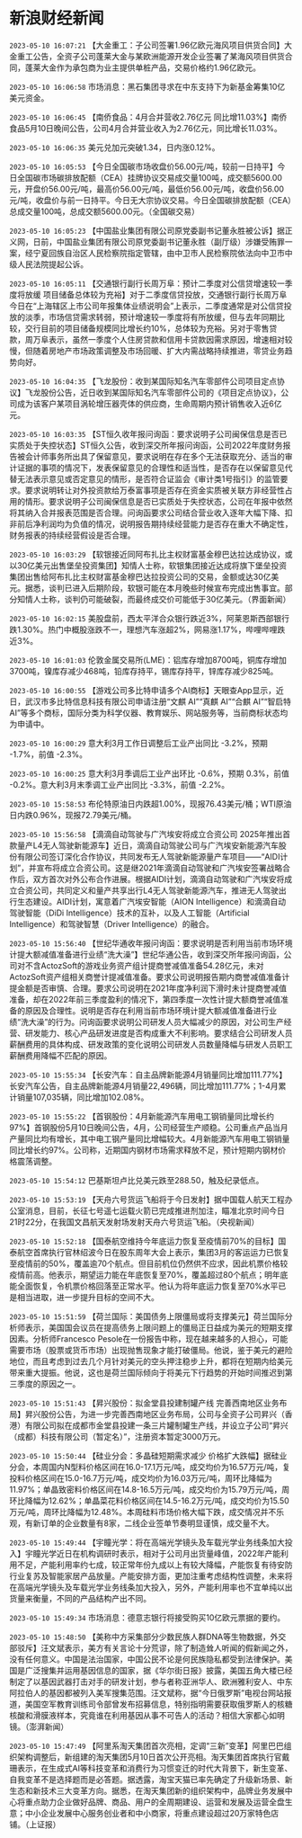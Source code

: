 # 新浪财经新闻
`2023-05-10 16:07:21` 【大金重工：子公司签署1.96亿欧元海风项目供货合同】大金重工公告，全资子公司蓬莱大金与某欧洲能源开发企业签署了某海风项目供货合同，蓬莱大金作为承包商为业主提供单桩产品，交易价格约1.96亿欧元。

`2023-05-10 16:06:58` 市场消息：黑石集团寻求在中东支持下为新基金筹集10亿美元资金。

`2023-05-10 16:06:45` 【南侨食品：4月合并营收2.76亿元 同比增11.03%】南侨食品5月10日晚间公告，公司4月合并营业收入为2.76亿元，同比增长11.03%。

`2023-05-10 16:06:35` 美元兑加元突破1.34，日内涨0.12%。

`2023-05-10 16:05:53` 【今日全国碳市场收盘价56.00元/吨，较前一日持平】今日全国碳市场碳排放配额（CEA）挂牌协议交易成交量100吨，成交额5600.00元，开盘价56.00元/吨，最高价56.00元/吨，最低价56.00元/吨，收盘价56.00元/吨，收盘价与前一日持平。今日无大宗协议交易。今日全国碳排放配额（CEA）总成交量100吨，总成交额5600.00元。（全国碳交易）

`2023-05-10 16:05:23` 【中国盐业集团有限公司原党委副书记董永胜被公诉】据正义网，日前，中国盐业集团有限公司原党委副书记董永胜（副厅级）涉嫌受贿罪一案，经宁夏回族自治区人民检察院指定管辖，由中卫市人民检察院依法向中卫市中级人民法院提起公诉。

`2023-05-10 16:05:11` 【交通银行副行长周万阜：预计二季度对公信贷增速较一季度将放缓 项目储备总体较为充裕】对于二季度信贷投放，交通银行副行长周万阜今日在“上海辖区上市公司年报集体业绩说明会”上表示，二季度通常是对公信贷投放的淡季，市场信贷需求转弱，预计增速较一季度将有所放缓，但与去年同期比较，交行目前的项目储备规模同比增长约10%，总体较为充裕。另对于零售贷款，周万阜表示，虽然一季度个人住房贷款和信用卡贷款因需求原因，增速相对较慢，但随着房地产市场政策调整及市场回暖、扩大内需战略持续推进，零贷业务趋势向好。

`2023-05-10 16:04:35` 【飞龙股份：收到某国际知名汽车零部件公司项目定点协议】飞龙股份公告，近日收到某国际知名汽车零部件公司的《项目定点协议》，公司成为该客户某项目涡轮增压器壳体的供应商，生命周期内预计销售收入近6亿元。

`2023-05-10 16:03:35` 【ST恒久收年报问询函：要求说明子公司闽保信息是否已实质处于失控状态】ST恒久公告，收到深交所年报问询函，公司2022年度财务报告被会计师事务所出具了保留意见，要求说明在存在多个无法获取充分、适当的审计证据的事项的情况下，发表保留意见的合理性和适当性，是否存在以保留意见代替无法表示意见或否定意见的情形，是否符合证监会《审计类1号指引》的监管要求。要求说明转让对外投资款给万泰富事项是否存在资金实质被关联方非经营性占用的情形。要求说明子公司闽保信息是否已实质处于失控状态，公司在年报中依然将其纳入合并报表范围是否合理。问询函要求公司结合营业收入逐年大幅下降、扣非前后净利润均为负值的情况，说明报告期持续经营能力是否存在重大不确定性，财务报表的持续经营假设是否合理。

`2023-05-10 16:03:29` 【软银接近同阿布扎比主权财富基金穆巴达拉达成协议，或以30亿美元出售堡垒投资集团】知情人士称，软银集团接近达成将旗下堡垒投资集团出售给阿布扎比主权财富基金穆巴达拉投资公司的交易，金额或达30亿美元。据悉，谈判已进入后期阶段，软银可能在本月晚些时候宣布完成出售事宜。部分知情人士称，谈判仍可能破裂，而最终成交价可能低于30亿美元。（界面新闻）

`2023-05-10 16:02:15` 美股盘前，西太平洋合众银行跌近3%，阿莱恩斯西部银行跌1.30%。热门中概股涨跌不一，理想汽车涨超2%，网易涨1.17%，哔哩哔哩跌近3%。

`2023-05-10 16:01:03` 伦敦金属交易所(LME)：铝库存增加8700吨，铜库存增加3700吨，镍库存减少468吨，铅库存持平，锡库存持平，锌库存减少825吨。

`2023-05-10 16:00:55` 【游戏公司多比特申请多个AI商标】天眼查App显示，近日，武汉市多比特信息科技有限公司申请注册“文麒 AI”“真麒 AI”“合麒 AI”“智启特 AI”等多个商标，国际分类为科学仪器、教育娱乐、网站服务等，当前商标状态均为申请中。

`2023-05-10 16:00:29` 意大利3月工作日调整后工业产出同比 -3.2%，预期 -1.7%，前值 -2.3%。

`2023-05-10 16:00:25` 意大利3月季调后工业产出环比 -0.6%，预期 0.3%，前值 -0.2%。意大利3月末季调工业产出同比 -3.3%，前值 -2.2%。

`2023-05-10 15:58:53` 布伦特原油日内跌超1.00%，现报76.43美元/桶；WTI原油日内跌0.96%，现报72.79美元/桶。

`2023-05-10 15:56:58` 【滴滴自动驾驶与广汽埃安将成立合资公司 2025年推出首款量产L4无人驾驶新能源车】近日，滴滴自动驾驶公司与广汽埃安新能源汽车股份有限公司签订深化合作协议，共同发布无人驾驶新能源量产车项目——“AIDI计划”，并宣布将成立合资公司。这是继2021年滴滴自动驾驶和广汽埃安签署战略合作后，双方首次对外公布合作进展。根据AIDI计划，滴滴自动驾驶和广汽埃安将成立合资公司，共同定义和量产共享出行L4无人驾驶新能源汽车，推进无人驾驶出行生态建设。AIDI计划，寓意着广汽埃安智能（AION Intelligence）和滴滴自动驾驶智能（DiDi Intelligence）技术的互补，以及人工智能（Artificial Intelligence）和驾驶智慧（Driver Intelligence）的融合。

`2023-05-10 15:56:40` 【世纪华通收年报问询函：要求说明是否利用当前市场环境计提大额减值准备进行业绩“洗大澡”】世纪华通公告，收到深交所年报问询函，公司对不含ActozSoft的游戏业务资产组计提商誉减值准备54.28亿元，未对ActozSoft资产组相关商誉计提减值准备。要求公司说明报告期内商誉减值准备计提金额是否审慎、合理。要求公司说明在2021年度净利润下滑时未计提商誉减值准备，却在2022年前三季度盈利的情况下，第四季度一次性计提大额商誉减值准备的原因及合理性。说明是否存在利用当前市场环境计提大额减值准备进行业绩“洗大澡”的行为。问询函要求说明公司研发人员大幅减少的原因，对公司生产经营、研发能力、核心产品研发进度是否构成重大不利影响。要求结合公司研发人员薪酬费用的具体构成、研发政策的变化说明公司研发人员数量降幅与研发人员职工薪酬费用降幅不匹配的原因。

`2023-05-10 15:55:34` 【长安汽车：自主品牌新能源4月销量同比增加111.77%】长安汽车公告，自主品牌新能源4月销量22,496辆，同比增加111.77%；1-4月累计销量107,035辆，同比增加102.08%。

`2023-05-10 15:55:22` 【首钢股份：4月新能源汽车用电工钢销量同比增长约97%】首钢股份5月10日晚间公告，4月，公司经营生产顺稳。公司重点产品当月产量同比均有增长，其中电工钢产量同比增幅较大。4月新能源汽车用电工钢销量同比增长约97%。公司称，近期国内钢材市场需求释放不足，预计短期内钢材价格震荡调整。

`2023-05-10 15:54:12` 巴基斯坦卢比兑美元跌至288.50，触及纪录低点。

`2023-05-10 15:53:19` 【天舟六号货运飞船将于今日发射】据中国载人航天工程办公室消息，目前，长征七号遥七运载火箭已完成推进剂加注，瞄准北京时间今日21时22分，在我国文昌航天发射场发射天舟六号货运飞船。（央视新闻）

`2023-05-10 15:52:18` 【国泰航空维持今年底运力恢复至疫情前70%的目标】国泰航空首席执行官林绍波今日在股东周年大会上表示，集团3月的客运运力已恢复至疫情前的50%，覆盖逾70个航点。但目前机位仍然供不应求，因此机票价格较疫情前高。他表示，期望运力能在年底恢复至70%，覆盖超过80个航点；明年底能全面恢复，令机票价格回落至正常水平。他认为将年底运力恢复至70%水平已是相当进取，进一步提升目标的空间不大。

`2023-05-10 15:51:59` 【荷兰国际：美国债务上限僵局或将支撑美元】荷兰国际分析师表示，美国国会议员在提高债务上限问题上的僵局正日益成为美元的短期支撑因素。分析师Francesco Pesole在一份报告中称，现在越来越多的人担心，可能需要市场（股票或货币市场）出现抛售现象才能打破僵局。他说，鉴于美元的避险地位，而且考虑到过去几个月针对美元的空头押注稳步上升，都将在短期内给美元带来重大提振。他说，这也是荷兰国际倾向于将美元下行趋势的开始时间推迟到第三季度的原因之一。

`2023-05-10 15:51:43` 【昇兴股份：拟金堂县投建制罐产线 完善西南地区业务布局】昇兴股份公告，为进一步完善西南地区业务布局，公司与全资子公司昇兴（香港）有限公司拟在成都市金堂县投建一条三片罐制罐生产线，并设立子公司“昇兴（成都）科技有限公司（暂定名）”，注册资本暂定3000万元。

`2023-05-10 15:50:44` 【硅业分会：多晶硅短期需求减少 价格扩大跌幅】据硅业分会，本周国内N型料价格区间在16.0-17.1万元/吨，成交均价为16.57万元/吨，复投料价格区间在15.0-16.7万元/吨，成交均价为16.03万元/吨，周环比降幅为11.97%；单晶致密料价格区间在14.8-16.5万元/吨，成交均价为15.79万元/吨，周环比降幅为12.62%；单晶菜花料价格区间在14.5-16.2万元/吨，成交均价为15.50万元/吨，周环比降幅为12.48%。本周硅料市场价格大幅下跌，成交情况并不乐观，有新订单的企业数量有8家，二线企业签单节奏明显谨慎，成交量不大。

`2023-05-10 15:49:44` 【宇瞳光学：将在高端光学镜头及车载光学业务线条加大投入】宇瞳光学近日在机构调研时表示，相对于公司月出货量峰值，2022年产能利用不足，产能利用率约七成，较正常年份九成以上有较大降幅，产能恢复有待安防行业复苏及智能家居产品放量。产能安排方面，更加注重考虑结构性调整，未来将在高端光学镜头及车载光学业务线条加大投入，另外，产能利用率也不宜单纯以出货量来衡量，不同的产品结构产出不同。

`2023-05-10 15:49:34` 市场消息：德意志银行将接受购买10亿欧元票据的要约。

`2023-05-10 15:48:50` 【美称中方采集部分少数民族人群DNA等生物数据，外交部驳斥】汪文斌表示，美方有关言论十分荒谬，除了制造耸人听闻的假新闻之外，没有任何意义。中国是法治国家，中国公民不论是何民族隐私都受到法律保护。美国是广泛搜集并运用基因信息的国家，据《华尔街日报》披露，美国五角大楼已经制定了以基因武器打击对手的研发计划，参与者称亚洲华人、欧洲雅利安人、中东阿拉伯人的基因都被列入美军搜集范围。汪文斌称，据“今日俄罗斯”电视台网站报道，美国空军教育训练司令部曾发布招募信息，特别指明需要获取俄罗斯人的核糖核酸和滑膜液样本，究竟谁在利用基因从事不可告人的活动？相信大家都心如明镜。（澎湃新闻）

`2023-05-10 15:47:49` 【阿里系淘天集团首次亮相，定调“三新”变革】阿里巴巴组织架构调整后，新组建的淘天集团5月10日首次公开亮相。淘天集团首席执行官戴珊表示，在生成式AI等科技变革和消费行为习惯变迁的时代大背景下，新生变革、自我变革不是选择题而是必答题。据透露，淘宝天猫已率先确定了升级新场景、新生态和新技术三大变革方向。据悉，在淘天集团新的组织架构中，品牌业务发展中心将重点助力企业做好品牌、商品、用户的全周期建设、运营和发展及运营全盘生意；中小企业发展中心服务创业者和中小商家，将重点建设超过20万家特色店铺。（上证报）

